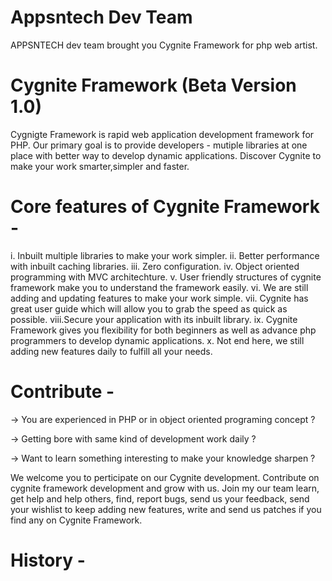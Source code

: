 Appsntech Dev Team
================
APPSNTECH dev team brought you Cygnite Framework for php web artist. 

Cygnite Framework (Beta Version 1.0)
==============================

Cygnigte Framework is rapid web application development framework for PHP. Our primary goal is to provide developers - mutiple libraries
at one place with better way to develop dynamic applications. Discover Cygnite to make your work smarter,simpler and faster.


Core features of Cygnite Framework -
=============================

i.   Inbuilt multiple libraries to make your work simpler.
ii.  Better performance with inbuilt caching libraries.
iii. Zero configuration.
iv.  Object oriented programming with MVC architechture.
v.   User friendly structures of cygnite framework make you to understand the framework easily.
vi.  We are still adding and updating features to make your work simple.
vii. Cygnite has great user guide which will allow you to grab the speed as quick as possible.
viii.Secure your application with its inbuilt library.
ix.  Cygnite Framework gives you flexibility for both beginners as well as advance php programmers to develop dynamic applications.
x.   Not end here, we still adding new features daily to fulfill all your needs. 


Contribute -
========

-> You are experienced in PHP or in object oriented programing concept ? 

-> Getting bore with same kind of development work daily ?

-> Want to learn something interesting to make your knowledge sharpen ?

We welcome you to perticipate on our Cygnite development. 
Contribute on cygnite framework development and grow with us. Join my our team learn, get help and help others, find, report
bugs, send us your feedback, send your wishlist to keep adding new features, write and send us patches if you find any 
on Cygnite Framework. 


History -
======







